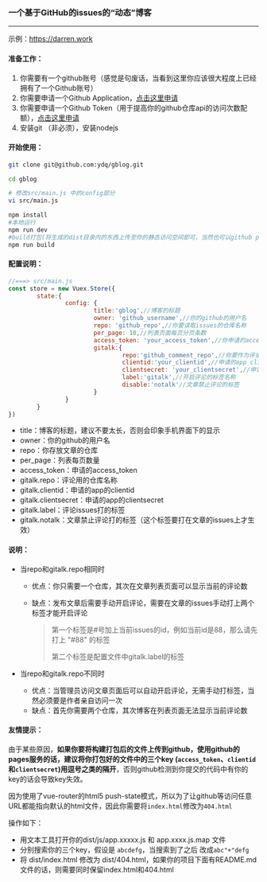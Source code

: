 ### 一个基于GitHub的issues的“动态”博客

---

示例：https://darren.work

#### 准备工作：

1. 你需要有一个github账号（感觉是句废话，当看到这里你应该很大程度上已经拥有了一个Github账号）
2. 你需要申请一个Github Application，[点击这里申请](https://github.com/settings/applications/new)
3. 你需要申请一个Github Token（用于提高你的github仓库api的访问次数配额），[点击这里申请](https://github.com/settings/tokens)
4. 安装git （非必须），安装nodejs

#### 开始使用：

~~~bash
git clone git@github.com:ydq/gblog.git

cd gblog

# 修改src/main.js 中的config部分
vi src/main.js

npm install
#本地运行
npm run dev
#build打包(将生成的dist目录内的东西上传至你的静态访问空间即可，当然也可以github pages)
npm run build
~~~

#### 配置说明：

~~~javascript
//===> src/main.js 
const store = new Vuex.Store({
        state:{
                config: {
                        title:'gblog',//博客的标题
                        owner: 'github_username',//你的github的用户名
                        repo: 'github_repo',//你要读取issues的仓库名称
                        per_page: 10,//列表页面每页分页条数
                        access_token: 'your_access_token',//你申请的access_token
                        gitalk:{
                                repo:'github_comment_repo',//你要作为评论的仓库名称，可以和文章仓库相同，当和文章仓库相同时，每次发布一篇文章，需要自己手动打标签才能开启评论
                                clientid:'your_clientid',//申请的app clientid
                                clientsecret: 'your_clientsecret',//申请的app clientsecret
                                label:'gitalk',//开启评论的标签名称
                                disable:'notalk'//文章禁止评论的标签
                        }
                }
        }
})
~~~

- title：博客的标题，建议不要太长，否则会印象手机界面下的显示
- owner：你的github的用户名
- repo：你存放文章的仓库
- per_page：列表每页数量
- access_token：申请的access_token
- gitalk.repo：评论用的仓库名称
- gitalk.clientid：申请的app的clientid
- gitalk.clientsecret：申请的app的clientsecret
- gitalk.label：评论issues打的标签
- gitalk.notalk：文章禁止评论打的标签（这个标签要打在文章的issues上才生效）



#### 说明：

- 当repo和gitalk.repo相同时

  - 优点：你只需要一个仓库，其次在文章列表页面可以显示当前的评论数

  - 缺点：发布文章后需要手动开启评论，需要在文章的issues手动打上两个标签才能开启评论

    > 第一个标签是#号加上当前issues的id，例如当前id是88，那么请先打上 "#88" 的标签
    >
    > 第二个标签是配置文件中gitalk.label的标签

- 当repo和gitalk.repo不同时

  - 优点：当管理员访问文章页面后可以自动开启评论，无需手动打标签，当然必须要是作者亲自访问一次
  - 缺点：首先你需要两个仓库，其次博客在列表页面无法显示当前评论数

#### 友情提示： 

由于某些原因，**如果你要将构建打包后的文件上传到github，使用github的pages服务的话，建议将你打包好的文件中的三个key (`access_token`、`clientid`和`clientsecret`)用逗号之类的隔开**，否则github检测到你提交的代码中有你的key的话会导致key失效。

因为使用了vue-router的html5 push-state模式，所以为了让github等访问任意URL都能指向默认的html文件，因此你需要将`index.html`修改为`404.html`

操作如下：

- 用文本工具打开你的dist/js/app.xxxxx.js  和 app.xxxx.js.map 文件
- 分别搜索你的三个key，假设是 `abcdefg`，当搜索到了之后 改成`abc"+"defg`
- 将 dist/index.html 修改为 dist/404.html，如果你的项目下面有README.md文件的话，则需要同时保留index.html和404.html
